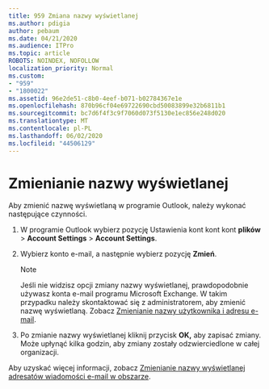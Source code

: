 ```yaml
---
title: 959 Zmiana nazwy wyświetlanej
ms.author: pdigia
author: pebaum
ms.date: 04/21/2020
ms.audience: ITPro
ms.topic: article
ROBOTS: NOINDEX, NOFOLLOW
localization_priority: Normal
ms.custom:
- "959"
- "1800022"
ms.assetid: 96e2de51-c8b0-4eef-b071-b02784367e1e
ms.openlocfilehash: 870b96cf04e69722690cbd50083899e32b6811b1
ms.sourcegitcommit: bc7d6f4f3c9f7060d073f5130e1ec856e248d020
ms.translationtype: MT
ms.contentlocale: pl-PL
ms.lasthandoff: 06/02/2020
ms.locfileid: "44506129"
---
```

# <a name="change-your-display-name"></a>Zmienianie nazwy wyświetlanej
  
Aby zmienić nazwę wyświetlaną w programie Outlook, należy wykonać następujące czynności.
  
1. W programie Outlook wybierz pozycję Ustawienia kont kont kont **plików** \> **Account Settings** \> **Account Settings**.

2. Wybierz konto e-mail, a następnie wybierz pozycję **Zmień**.

    > [!NOTE]
    > Jeśli nie widzisz opcji zmiany nazwy wyświetlanej, prawdopodobnie używasz konta e-mail programu Microsoft Exchange. W takim przypadku należy skontaktować się z administratorem, aby zmienić nazwę wyświetlaną. Zobacz [Zmienianie nazwy użytkownika i adresu e-mail](https://docs.microsoft.com/microsoft-365/admin/add-users/change-a-user-name-and-email-address).
  
3. Po zmianie nazwy wyświetlanej kliknij przycisk **OK,** aby zapisać zmiany. Może upłynąć kilka godzin, aby zmiany zostały odzwierciedlone w całej organizacji.

Aby uzyskać więcej informacji, zobacz [Zmienianie nazwy wyświetlanej adresatów wiadomości e-mail w obszarze](https://support.office.com/article/2b53331a-ba2a-4803-88dc-ac9fe376c8a9.aspx).
  
